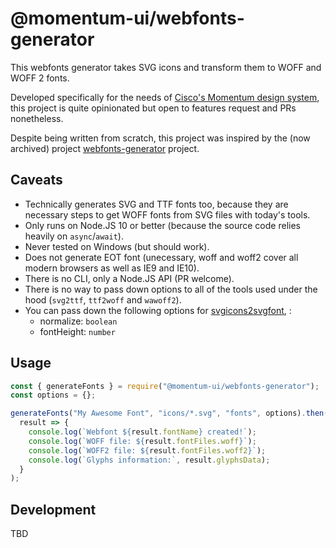 # @momentum-ui/webfonts-generator

This webfonts generator takes SVG icons and transform them to WOFF and WOFF 2 fonts.

Developed specifically for the needs of [Cisco's Momentum design system](http://www.momentum-ui.com), this project is quite opinionated but open to features request and PRs nonetheless.

Despite being written from scratch, this project was inspired by the (now archived) project [webfonts-generator](https://github.com/sunflowerdeath/webfonts-generator) project.

## Caveats

- Technically generates SVG and TTF fonts too, because they are necessary steps to get WOFF fonts from SVG files with today's tools.
- Only runs on Node.JS 10 or better (because the source code relies heavily on `async`/`await`).
- Never tested on Windows (but should work).
- Does not generate EOT font (unecessary, woff and woff2 cover all modern browsers as well as IE9 and IE10).
- There is no CLI, only a Node.JS API (PR welcome).
- There is no way to pass down options to all of the tools used under the hood (`svg2ttf`, `ttf2woff` and `wawoff2`).
- You can pass down the following options for [svgicons2svgfont](https://github.com/nfroidure/svgicons2svgfont#svgicons2svgfontoptions), :
  - normalize: `boolean`
  - fontHeight: `number`

## Usage

```js
const { generateFonts } = require("@momentum-ui/webfonts-generator");
const options = {};

generateFonts("My Awesome Font", "icons/*.svg", "fonts", options).then(
  result => {
    console.log(`Webfont ${result.fontName} created!`);
    console.log(`WOFF file: ${result.fontFiles.woff}`);
    console.log(`WOFF2 file: ${result.fontFiles.woff2}`);
    console.log(`Glyphs information:`, result.glyphsData);
  }
);
```

## Development

TBD
